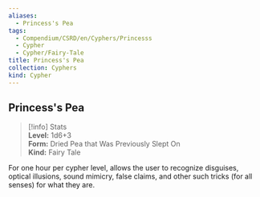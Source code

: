 ```yaml
---
aliases:
  - Princess's Pea
tags:
  - Compendium/CSRD/en/Cyphers/Princesss
  - Cypher
  - Cypher/Fairy-Tale
title: Princess's Pea
collection: Cyphers
kind: Cypher
---
```

## Princess's Pea  
>[!info] Stats  
> **Level:** 1d6+3  
> **Form:** Dried Pea that Was Previously Slept On  
> **Kind:** Fairy Tale
  
For one hour per cypher level, allows the user to recognize disguises, optical illusions, sound mimicry, false claims, and other such tricks (for all senses) for what they are.